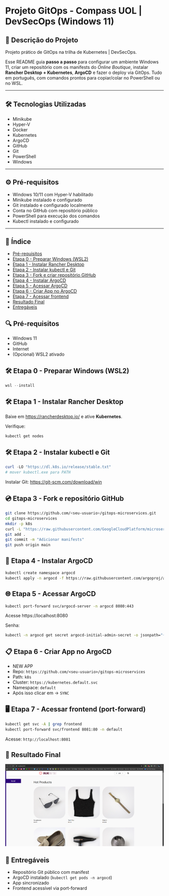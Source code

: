 # Projeto GitOps - Compass UOL | DevSecOps (Windows 11)

## 📝 Descrição do Projeto

Projeto prático de GitOps na trilha de Kubernetes | DevSecOps.

Esse README guia **passo a passo** para configurar um ambiente Windows
11, criar um repositório com os manifests do *Online Boutique*, instalar
**Rancher Desktop + Kubernetes**, **ArgoCD** e fazer o deploy via
GitOps. Tudo em português, com comandos prontos para copiar/colar no
PowerShell ou no WSL.

---

## 🛠️ Tecnologias Utilizadas

- Minikube
- Hyper-V
- Docker
- Kubernetes
- ArgoCD
- GitHub
- Git
- PowerShell
- Windows

---

## ⚙️ Pré-requisitos

- Windows 10/11 com Hyper-V habilitado
- Minikube instalado e configurado
- Git instalado e configurado localmente
- Conta no GitHub com repositório público
- PowerShell para execução dos comandos
- Kubectl instalado e configurado

---

## 📃 Índice

- [Pré-requisitos](#pré-requisitos)
- [Etapa 0 - Preparar Windows (WSL2)](#--etapa-0---preparar-windows-wsl2)
- [Etapa 1 - Instalar Rancher Desktop](#-etapa-1---instalar-rancher-desktop)
- [Etapa 2 - Instalar kubectl e Git](#etapa-2---instalar-kubectl-e-git)
- [Etapa 3 - Fork e criar repositório GitHub](#etapa-3---fork-e-criar-repositório-github)
- [Etapa 4 - Instalar ArgoCD](#etapa-4---instalar-argocd)
- [Etapa 5 - Acessar ArgoCD](#etapa-5---acessar-argocd)
- [Etapa 6 - Criar App no ArgoCD](#etapa-6---criar-app-no-argocd)
- [Etapa 7 - Acessar frontend](#etapa-7---acessar-frontend)
- [Resultado Final](#resultado-final)
- [Entregáveis](#entregáveis)

## 🔍 Pré-requisitos

-   Windows 11
-   GitHub
-   Internet
-   (Opcional) WSL2 ativado

## 🛠️ Etapa 0 - Preparar Windows (WSL2)

``` powershell
wsl --install
```

## 🛠️ Etapa 1 - Instalar Rancher Desktop

Baixe em https://rancherdesktop.io/ e ative **Kubernetes**.

Verifique:

``` bash
kubectl get nodes
```

## 🛠️ Etapa 2 - Instalar kubectl e Git

``` powershell
curl -LO "https://dl.k8s.io/release/stable.txt"
# mover kubectl.exe para PATH
```
Instalar Git: https://git-scm.com/download/win

## 💿 Etapa 3 - Fork e repositório GitHub

``` bash
git clone https://github.com/<seu-usuario>/gitops-microservices.git
cd gitops-microservices
mkdir -p k8s
curl -L "https://raw.githubusercontent.com/GoogleCloudPlatform/microservices-demo/main/release/kubernetes-manifests.yaml" -o k8s/online-boutique.yaml
git add .
git commit -m "Adicionar manifests"
git push origin main
```

## 📌 Etapa 4 - Instalar ArgoCD

``` bash
kubectl create namespace argocd
kubectl apply -n argocd -f https://raw.githubusercontent.com/argoproj/argo-cd/stable/manifests/install.yaml
```

## 🌐 Etapa 5 - Acessar ArgoCD

``` bash
kubectl port-forward svc/argocd-server -n argocd 8080:443
```

Acesse https://localhost:8080

Senha:

``` bash
kubectl -n argocd get secret argocd-initial-admin-secret -o jsonpath="{.data.password}" | base64 -d
```

## 📋 Etapa 6 - Criar App no ArgoCD

-   NEW APP
-   Repo: `https://github.com/<seu-usuario>/gitops-microservices`
-   Path: `k8s`
-   Cluster: `https://kubernetes.default.svc`
-   Namespace: `default`
-   Após isso clicar em -> `SYNC`

## 🖥️ Etapa 7 - Acessar frontend (port-forward)

``` bash
kubectl get svc -A | grep frontend
kubectl port-forward svc/frontend 8081:80 -n default
```

Acesse: `http://localhost:8081`

## 🚀 Resultado Final
<p align="center">
  <img src="img/Resultado.png" alt="Resultado Do Projeto">
</p>

## 🎯 Entregáveis

-   Repositório Git público com manifest
-   ArgoCD instalado (`kubectl get pods -n argocd`)
-   App sincronizado
-   Frontend acessível via port-forward
